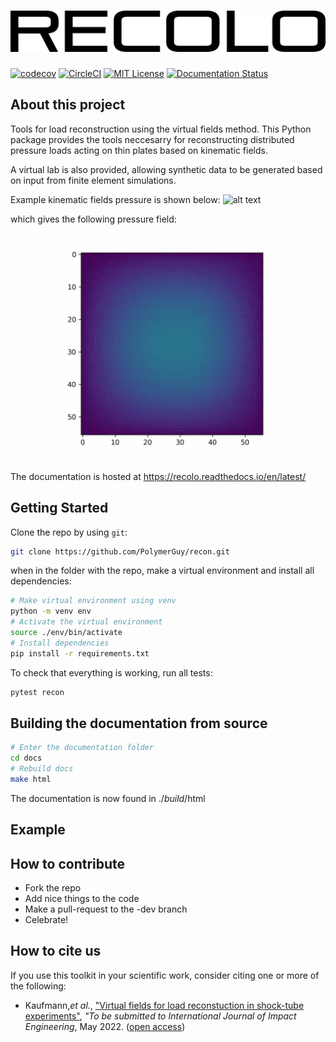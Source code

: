 ![](docs/logo.png)
=============
[![codecov](https://codecov.io/gh/PolymerGuy/recon/branch/master/graph/badge.svg?token=7J4EH3C399)](https://codecov.io/gh/PolymerGuy/recolo)
[![CircleCI](https://circleci.com/gh/PolymerGuy/recolo.svg?style=svg&circle-token=3403eba7b905e1a626d1c797ed5ca4e3daba76df)](https://circleci.com/gh/PolymerGuy/recolo)
[![MIT License][license-shield]][license-url]
[![Documentation Status](https://readthedocs.org/projects/recolo/badge/?version=latest)](https://recolo.readthedocs.io/en/latest/?badge=latest)


About this project
------------------
Tools for load reconstruction using the virtual fields method. This Python package provides the tools neccesarry
for reconstructing distributed pressure loads acting on thin plates based on kinematic fields.

A virtual lab is also provided, allowing synthetic data to be generated based on input from finite element simulations.

Example kinematic fields pressure is shown below:
![alt text](docs/kinematics.gif)

which gives the following pressure field:
![alt text](docs/pressure.gif)

The documentation is hosted at https://recolo.readthedocs.io/en/latest/


Getting Started
---------------
Clone the repo by using `git`:

```bash
git clone https://github.com/PolymerGuy/recon.git
```

when in the folder with the repo, make a virtual environment and install all dependencies:

```bash
# Make virtual environment using venv
python -m venv env
# Activate the virtual environment
source ./env/bin/activate
# Install dependencies
pip install -r requirements.txt
```

To check that everything is working, run all tests:
```bash
pytest recon
```


Building the documentation from source
--------------------------------------
```bash
# Enter the documentation folder
cd docs
# Rebuild docs
make html
```

The documentation is now found in ./_build_/html


Example
-------



How to contribute
-----------------
* Fork the repo
* Add nice things to the code
* Make a pull-request to the -dev branch
* Celebrate!

How to cite us
--------------
If you use this toolkit in your scientific work, consider citing one or more of the following:

- Kaufmann,*et al.*, ["Virtual fields for load reconstuction in shock-tube experiments"](https://www.dead.link.com), *"To be submitted to International Journal of Impact Engineering*, May 2022. ([open access](https://www.dead.link.com))



[license-shield]: https://img.shields.io/badge/license-MIT-blue.svg?style=flat-square
[license-url]: https://choosealicense.com/licenses/mit